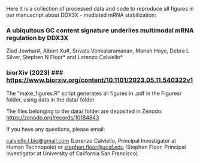 Here it is a collection of processed data and code to reproduce all figures in our manuscript about DDX3X - mediated mRNA stabilization:

### A ubiquitous GC content signature underlies multimodal mRNA regulation by DDX3X ### 

Ziad Jowhar#, Albert Xu#, Srivats Venkataramanan, Mariah Hoye, Debra L Silver, Stephen N Floor* and Lorenzo Calviello*

### biorXiv (2023) ### https://www.biorxiv.org/content/10.1101/2023.05.11.540322v1

The "make_figures.R" script generates all figures in .pdf in the Figures/ folder, using data in the data/ folder
 
The files belonging to the data/ folder are deposited in Zenodo: https://zenodo.org/records/10184843

If you have any questions, please email:

calviello.l.bio@gmail.com (Lorenzo Calviello, Principal Investigator at Human Technopole) or stephen.floor@ucsf.edu (Stephen Floor, Principal Investigator at University of California San Francisco)


